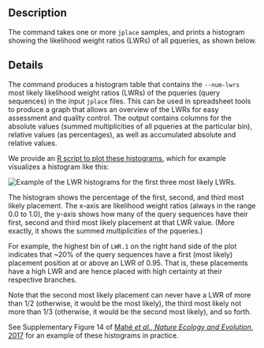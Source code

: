 ## Description

The command takes one or more `jplace` samples, and prints a histogram showing the
likelihood weight ratios (LWRs) of all pqueries, as shown below.

## Details

The command produces a histogram table that contains the `--num-lwrs` most likely
likelihood weight ratios (LWRs) of the pqueries (query sequences) in the input `jplace` files.
This can be used in spreadsheet tools to produce a graph that allows an overview of the LWRs
for easy assessment and quality control.
The output contains columns for the absolute values (summed multiplicities of all pqueries at
the particular bin), relative values (as percentages), as well as accumulated absolute and relative
values.

We provide an [R script to plot these histograms](https://github.com/lczech/gappa/blob/master/scripts/plot-lwr-histogram.R), which for example visualizes a histogram like this:

![Example of the LWR histograms for the first three most likely LWRs.](https://github.com/lczech/gappa/blob/master/doc/png/lwr-histogram-small.png?raw=true)

The histogram shows the percentage of the first, second, and third most likely placement.
The x-axis are likelihood weight ratios (always in the range 0.0 to 1.0), the y-axis shows how
many of the query sequences have their first, second and third most likely placement
at that LWR value. (More exactly, it shows the summed *multiplicities* of the pqueries.)

For example, the highest bin of `LWR.1` on the right hand side of the plot
indicates that ~20% of the query sequences have a first
(most likely) placement position at or above an LWR of 0.95. That is, these placements have a high
LWR and are hence placed with high certainty at their respective branches.

Note that the second most likely placement can never have a LWR of more than 1/2
(otherwise, it would be the most likely), the third most likely not more than 1/3
(otherwise, it would be the second most likely), and so forth.

See Supplementary Figure 14 of [Mahé *et al.*, *Nature Ecology and Evolution*, 2017](https://doi.org/10.1038/s41559-017-0091)
for an example of these histograms in practice.
